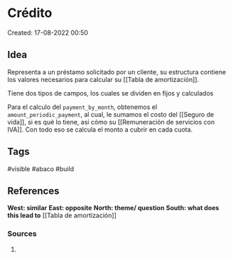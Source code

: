 # Crédito

Created: 17-08-2022 00:50

## <span class="pink"> **Idea** </span>
Representa a un préstamo solicitado por un cliente, su estructura contiene los valores necesarios para calcular su [[Tabla de amortización]].

Tiene dos tipos de campos, los cuales se dividen en fijos y calculados

Para el calculo del `payment_by_month`, obtenemos el  `amount_periodic_payment`, al cual, le sumamos el costo del [[Seguro de vida]], si es qué lo tiene, así cómo su [[Remuneración de servicios con IVA]]. Con todo eso se calcula el monto a cubrir en cada cuota. 

## <span class="orange"> **Tags**</span>
<span class="tag"> #visible</span> <span class="tag"> #abaco</span> <span class="tag"> #build</span> 

## <span class="green"> **References**</span>
<span class="blue"> **West: similar** </span>
<span class="blue"> **East: opposite** </span>
<span class="blue"> **North: theme/ question** </span>
<span class="blue"> **South: what does this lead to** </span>
[[Tabla de amortización]]

### <span class="purple"> **Sources**</span>
1. 